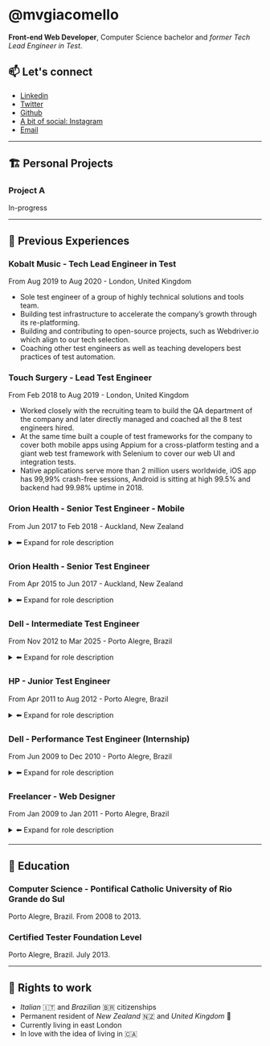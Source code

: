 # @mvgiacomello

**Front-end Web Developer**, Computer Science bachelor and _former Tech Lead Engineer in Test_.

## 📫️ Let's connect

- [Linkedin](https://www.linkedin.com/in/mvgiacomello/)
- [Twitter](https://twitter.com/mvgiacomello)
- [Github](https://github.com/mvgiacomello)
- [A bit of social: Instagram](https://www.instagram.com/mvgiacomello/)
- [Email](mailto:mvgiacomello@gmail.com)

---

## 🏗️ Personal Projects

### Project A

In-progress

---

## 💾️ Previous Experiences

### Kobalt Music - Tech Lead Engineer in Test

From Aug 2019 to Aug 2020 - London, United Kingdom

- Sole test engineer of a group of highly technical solutions and tools team.
- Building test infrastructure to accelerate the company’s growth through its re-platforming.
- Building and contributing to open-source projects, such as Webdriver.io which align to our tech selection.
- Coaching other test engineers as well as teaching developers best practices of test automation.

### Touch Surgery - Lead Test Engineer

From Feb 2018 to Aug 2019 - London, United Kingdom

- Worked closely with the recruiting team to build the QA department of the company and later directly managed and coached all the 8 test engineers hired.
- At the same time built a couple of test frameworks for the company to cover both mobile apps using Appium for a cross-platform testing and a giant web test framework with Selenium to cover our web UI and integration tests.
- Native applications serve more than 2 million users worldwide, iOS app has 99,99% crash-free sessions, Android is sitting at high 99.5% and backend had 99.98% uptime in 2018.

### Orion Health - Senior Test Engineer - Mobile

From Jun 2017 to Feb 2018 - Auckland, New Zealand

<details>
<summary> ⬅️ Expand for role description</summary>
<br/>
- Working with mobile apps (iOS and Android). The applications aid Clinicians in their daily workflow as well as the consumer-facing project that empower patients to self-manage their health.
<br/>
- In the technical side, developing automated UI (Appium) and API tests as well as manual verifications to check accessibility, user-experience and design.
<br/>
</details>

### Orion Health - Senior Test Engineer

From Apr 2015 to Jun 2017 - Auckland, New Zealand

<details>
<summary> ⬅️ Expand for role description</summary>
<br/>
- Building and maintaining multiple test automation frameworks for functional testing across different layers of the application, working with open-source tools such as Selenium, Cucumber, jMeter, Rest-Assured and many others.
<br/>
- The responsibilities includes not only automating tests for all system changes but also guarantee the continuous integration of all applications under scope. In addition to the previous role, mentoring and guiding other test engineers in the team to become self-sufficient in extending and maintaining the framework.
<br/>
- The applications under development were an email system and instant messaging for clinicians and patients to communicate.
<br/>
</details>

### Dell - Intermediate Test Engineer

From Nov 2012 to Mar 2025 - Porto Alegre, Brazil

<details>
<summary> ⬅️ Expand for role description</summary>
<br/>
- Started working as tester of a cross-company project and became Test Lead. The main activities were providing estimates, analyze test strategy and approach, review deliverables and manage test effort.
<br/>
</details>

### HP - Junior Test Engineer

From Apr 2011 to Aug 2012 - Porto Alegre, Brazil

<details>
<summary> ⬅️ Expand for role description</summary>
<br/>
- Worked as software test analyst in a global project to an external company.
<br/>
- Writing and running automated and manual tests using HP Quality Center and Selenium as main tools.
<br/>
</details>

### Dell - Performance Test Engineer (Internship)

From Jun 2009 to Dec 2010 - Porto Alegre, Brazil

<details>
<summary> ⬅️ Expand for role description</summary>
<br/>
- Worked as an intern in a team of 12 performance engineers.
<br/>
- Analyzing, developing and running performance tests in a critical environment, being most of them Oracle EBS and SAP Business Objects.
<br/>
- Tests involved more than 50 global applications and 1000 virtual users. No performance issue was found in go live environment.
<br/>
</details>

### Freelancer - Web Designer

From Jan 2009 to Jan 2011 - Porto Alegre, Brazil

<details>
<summary> ⬅️ Expand for role description</summary>
<br/>
- Worked as a freelance web designer developing projects in partnership with web developers.
<br/>
</details>

---

## 🔬️ Education

### Computer Science - Pontifical Catholic University of Rio Grande do Sul

Porto Alegre, Brazil. From 2008 to 2013.

### Certified Tester Foundation Level

Porto Alegre, Brazil. July 2013.

---

## 🛂️ Rights to work

- *Italian* 🇮🇹️ and *Brazilian* 🇧🇷️ citizenships
- Permanent resident of *New Zealand* 🇳🇿️ and *United Kingdom* 🏴󠁧󠁢󠁥󠁮󠁧󠁿
- Currently living in east London
- In love with the idea of living in 🇨🇦️
